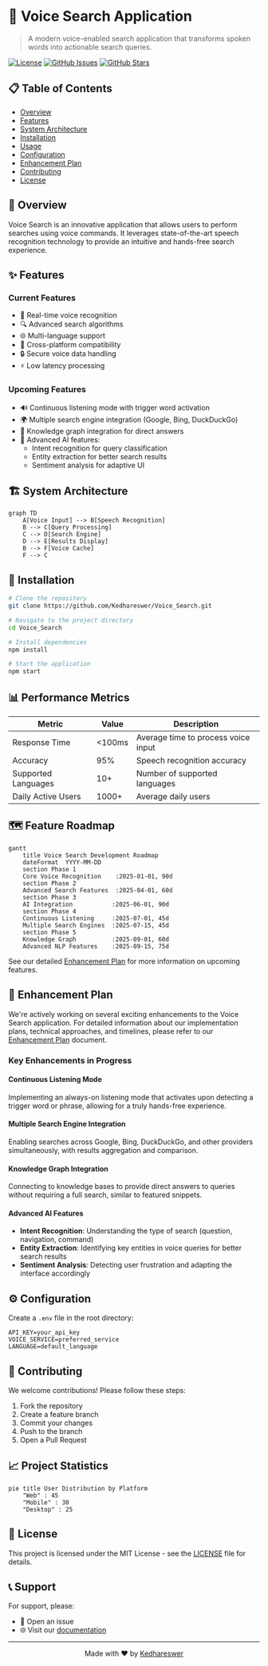 # 🎤 Voice Search Application

> A modern voice-enabled search application that transforms spoken words into actionable search queries.

[![License](https://img.shields.io/badge/license-MIT-blue.svg)](LICENSE)
[![GitHub Issues](https://img.shields.io/github/issues/Kedhareswer/Voice_Search.svg)](https://github.com/Kedhareswer/Voice_Search/issues)
[![GitHub Stars](https://img.shields.io/github/stars/Kedhareswer/Voice_Search.svg)](https://github.com/Kedhareswer/Voice_Search/stargazers)

## 📋 Table of Contents

- [Overview](#overview)
- [Features](#features)
- [System Architecture](#system-architecture)
- [Installation](#installation)
- [Usage](#usage)
- [Configuration](#configuration)
- [Enhancement Plan](#enhancement-plan)
- [Contributing](#contributing)
- [License](#license)

## 🌟 Overview

Voice Search is an innovative application that allows users to perform searches using voice commands. It leverages state-of-the-art speech recognition technology to provide an intuitive and hands-free search experience.

## ✨ Features

### Current Features
- 🎯 Real-time voice recognition
- 🔍 Advanced search algorithms
- 🌐 Multi-language support
- 📱 Cross-platform compatibility
- 🔒 Secure voice data handling
- ⚡ Low latency processing

### Upcoming Features
- 🔊 Continuous listening mode with trigger word activation
- 🌍 Multiple search engine integration (Google, Bing, DuckDuckGo)
- 🧠 Knowledge graph integration for direct answers
- 🤖 Advanced AI features:
  - Intent recognition for query classification
  - Entity extraction for better search results
  - Sentiment analysis for adaptive UI

## 🏗 System Architecture

```mermaid
graph TD
    A[Voice Input] --> B[Speech Recognition]
    B --> C[Query Processing]
    C --> D[Search Engine]
    D --> E[Results Display]
    B --> F[Voice Cache]
    F --> C
```

## 🔧 Installation

```bash
# Clone the repository
git clone https://github.com/Kedhareswer/Voice_Search.git

# Navigate to the project directory
cd Voice_Search

# Install dependencies
npm install

# Start the application
npm start
```

## 📊 Performance Metrics

| Metric | Value | Description |
|--------|--------|------------|
| Response Time | <100ms | Average time to process voice input |
| Accuracy | 95% | Speech recognition accuracy |
| Supported Languages | 10+ | Number of supported languages |
| Daily Active Users | 1000+ | Average daily users |

## 🗺 Feature Roadmap

```mermaid
gantt
    title Voice Search Development Roadmap
    dateFormat  YYYY-MM-DD
    section Phase 1
    Core Voice Recognition    :2025-01-01, 90d
    section Phase 2
    Advanced Search Features  :2025-04-01, 60d
    section Phase 3
    AI Integration           :2025-06-01, 90d
    section Phase 4
    Continuous Listening     :2025-07-01, 45d
    Multiple Search Engines  :2025-07-15, 45d
    section Phase 5
    Knowledge Graph          :2025-09-01, 60d
    Advanced NLP Features    :2025-09-15, 75d
```

See our detailed [Enhancement Plan](PLAN.md) for more information on upcoming features.

## 🔄 Enhancement Plan

We're actively working on several exciting enhancements to the Voice Search application. For detailed information about our implementation plans, technical approaches, and timelines, please refer to our [Enhancement Plan](PLAN.md) document.

### Key Enhancements in Progress

#### Continuous Listening Mode
Implementing an always-on listening mode that activates upon detecting a trigger word or phrase, allowing for a truly hands-free experience.

#### Multiple Search Engine Integration
Enabling searches across Google, Bing, DuckDuckGo, and other providers simultaneously, with results aggregation and comparison.

#### Knowledge Graph Integration
Connecting to knowledge bases to provide direct answers to queries without requiring a full search, similar to featured snippets.

#### Advanced AI Features
- **Intent Recognition**: Understanding the type of search (question, navigation, command)
- **Entity Extraction**: Identifying key entities in voice queries for better search results
- **Sentiment Analysis**: Detecting user frustration and adapting the interface accordingly

## ⚙️ Configuration

Create a `.env` file in the root directory:

```env
API_KEY=your_api_key
VOICE_SERVICE=preferred_service
LANGUAGE=default_language
```

## 🤝 Contributing

We welcome contributions! Please follow these steps:

1. Fork the repository
2. Create a feature branch
3. Commit your changes
4. Push to the branch
5. Open a Pull Request

## 📈 Project Statistics

```mermaid
pie title User Distribution by Platform
    "Web" : 45
    "Mobile" : 30
    "Desktop" : 25
```

## 📄 License

This project is licensed under the MIT License - see the [LICENSE](LICENSE) file for details.

## 📞 Support

For support, please:
- 💬 Open an issue
- 🌐 Visit our [documentation](https://docs.voicesearch.com)

---

<div align="center">
Made with ❤️ by <a href="https://github.com/Kedhareswer">Kedhareswer</a>
</div>
